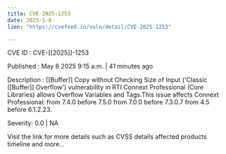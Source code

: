```yaml
---
title: CVE-2025-1253
date: 2025-5-8
lien: "https://cvefeed.io/vuln/detail/CVE-2025-1253"

---
```


CVE ID : CVE-[[2025]]-1253

Published :  May 8
2025
9:15 a.m. | 41 minutes ago

Description :  [[Buffer]] Copy without Checking Size of Input ('Classic  [[Buffer]] Overflow') vulnerability in RTI Connext Professional (Core Libraries) allows Overflow Variables and Tags.This issue affects Connext Professional: from 7.4.0 before 7.5.0
from 7.0.0 before 7.3.0.7
from 4.5 before 6.1.2.23.

Severity: 0.0 | NA

Visit the link for more details
such as CVSS details
affected products
timeline
and more...
